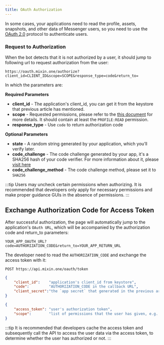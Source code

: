 ```yaml
---
title: OAuth Authorization
---
```


In some cases, your applications need to read the profile, assets, snapshots, and other data of Messenger users, so you need to use the [OAuth 2.0](https://tools.ietf.org/html/rfc6749) protocol to authenticate users.

### Request to Authorization

When the bot detects that it is not authorized by a user, it should jump to following url to request authorization from the user:

```
https://oauth.mixin.one/authorize?client_id=CLIENT_ID&scope=SCOPE&response_type=code&return_to=
```

In which the parameters are:

**Required Parameters**

- **client_id** - The application's client_id, you can get it from the keystore that previous article has mentioned.
- **scope** - Requested permissions, please refer to the [this document](/api/oauth/scope/) for more details. It should contain at least the `PROFILE:READ` permission.
- **response_type** - Use `code` to return authorization code

**Optional Parameters**

- **state** - A random string generated by your application, which you’ll verify later.
- **code_challenge** - The code challenge generated by your app, it's a SHA256 hash of your code verifier. For more information about it, please [visit here](https://www.oauth.com/oauth2-servers/pkce/authorization-request/)
- **code_challenge_method** - The code challenge method, please set it to `SHA256`

:::tip
Users may uncheck certain permissions when authorizing.
It is recommended that developers only apply for necessary permissions and make proper guidance GUIs in the absence of permissions.
:::

## Exchange Authorization Code for Access Token

After successful authorization, the page will automatically jump to the application's `OAuth URL`, which will be accompanied by the authorization code and return_to parameters:

```
YOUR_APP_OAUTH_URL?code=AUTHORIZATION_CODE&return_to=YOUR_APP_RETURN_URL
```

The developer need to read the `AUTHORIZATION_CODE` and exchange the access token with it:

```
POST https://api.mixin.one/oauth/token
```

```json title="Payload"
{
    "client_id":    "application's client_id from keystore",
    "code":         "AUTHORIZATION_CODE in the callback URL",
    "client_secret":"the `app secret` that generated in the previous article"
}
```

```json title="Response"
{
    "access_token": "user's authorization token",
    "scope":        "list of permissions that the user has given, e.g. 'PROFILE:READ ASSETS:READ'"
}
```

:::tip
It is recommended that developers cache the access token and subsequently call the API to access the user data via the access token, to determine whether the user has authorized or not.
:::


